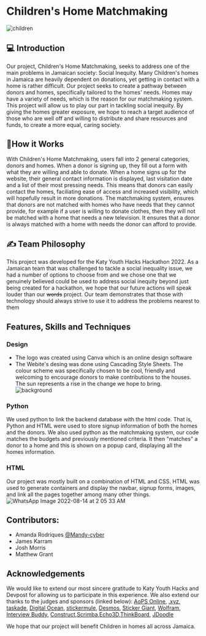 # Children's Home Matchmaking 

<p align="center"> 

![children](https://user-images.githubusercontent.com/98140058/184535838-c190b800-4887-42c6-bbc6-57ada69a38ed.jpg)

</p>

## 💻 Introduction
Our project, Children's Home Matchmaking, seeks to address one of the main problems in Jamaican society: Social Inequity. Many Children's homes in Jamaica are heavily dependent on donations, yet getting in contact with a home is rather difficult. Our project seeks to create a pathway between donors and homes, specifically tailored to the homes' needs. Homes may have a variety of needs, which is the reason for our matchmaking system. This project will allow us to play our part in tackling social inequity. By giving the homes greater exposure, we hope to reach a target audience of those who are well off and willing to distribute and share resources and funds, to create a more equal, caring society.

## 🤔How it Works
With Children's Home Matchmaking, users fall into 2 general categories, donors and homes. When a donor is signing up, they fill out a form with what they are willing and able to donate. When a home signs up for the website, their general contact information is displayed, last visitation date and a list of their most pressing needs. This means that donors can easily contact the homes, faciliating ease of access and increased visibility, which will hopefully result in more donations. The matchmaking system, ensures that donors are not matched with homes who have needs that they cannot provide, for example if a user is willing to donate clothes, then they will not be matched with a home that needs a new television. It ensures that a donor is always matched with a home with needs the donor can afford to provide. 

## ✍️ Team Philosophy
This project was developed for the Katy Youth Hacks Hackathon 2022. As a Jamaican team that was challenged to tackle a social inequality issue, we had a number of options to choose from and we chose one that we genuinely believed could be used to address social inequity beyond just being created for a hackathon, we hope that our future actions will speak louder than our ~~words~~  project. Our team demonstrates that those with technology should always strive to use it to address the problems nearest to them

## Features, Skills and Techniques
### Design
- The logo was created using Canva which is an online design software
- The Webite's desing was done using Cascading Style Sheets. The colour scheme was specifically chosen to be cool, friendly and welcoming to encourage donors to make contributions to the houses. The sun represents a rise in the change we hope to bring. 
![background](https://user-images.githubusercontent.com/98140058/184535510-5de62361-2083-43ba-adf6-53dcb7115178.jpeg)

### Python 
We used python to link the backend database with the html code. That is, Python and HTML were used to store signup information of both the homes and the donors. We also used python as the matchmaking system, our code matches the budgets and previously mentioned criteria. It then "matches" a donor to a home and this is shown on a popup card, displaying all the homes information. 

### HTML
Our project was mostly built on a combination of HTML and CSS. HTML was used to generate containers and display the navbar, signup forms, images, and link all the pages together among many other things. 
![WhatsApp Image 2022-08-14 at 2 05 33 AM](https://user-images.githubusercontent.com/98140058/184535794-73b1594d-0828-49b4-b6ab-3ad40e1afc5f.jpeg)

## Contributors:

- Amanda Rodriques [@Mandy-cyber](https://github.com/Mandy-cyber)
- James Karram
- Josh Morris
- Matthew Grant

## Acknowledgements
We would like to extend our most sincere gratitude to Katy Youth Hacks and Devpost for allowing us to participate in this experience. We also extend our thanks to the judges and sponsors (linked below): 
[AoPS Online](https://artofproblemsolving.com/), [.xyz](https://gen.xyz/), [taskade](https://www.taskade.com/), [Digital Ocean](https://www.digitalocean.com/), [stickermule](https://www.stickermule.com/), [Desmos](https://www.desmos.com/), [Sticker Giant](https://www.stickergiant.com/event-coupons?utm_source=website&utm_medium=event), [Wolfram](https://www.wolfram.com/), [Interview Buddy](https://interviewbuddy.in/), [Construct](https://www.construct.net/en),[Scrimba](https://scrimba.com/),[Echo3D](https://www.echo3d.co/),[ThinkBoard](https://www.think-board.com/), [JDoodle](https://www.jdoodle.com/)

We hope that our project will benefit Children in homes all across Jamaica. 



